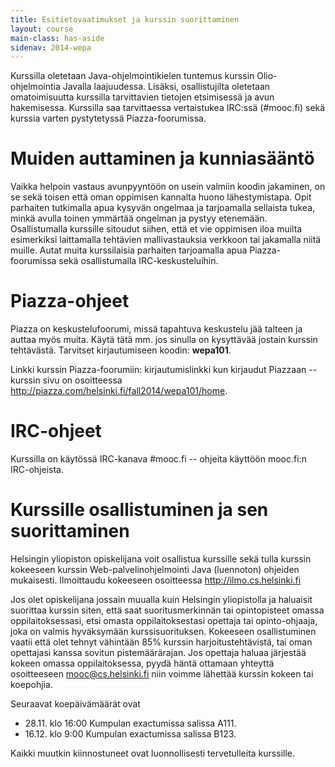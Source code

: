 ```yaml
---
title: Esitietovaatimukset ja kurssin suorittaminen
layout: course
main-class: has-aside
sidenav: 2014-wepa
---
```

Kurssilla oletetaan Java-ohjelmointikielen tuntemus kurssin Olio-ohjelmointia Javalla laajuudessa. Lisäksi, osallistujilta oletetaan omatoimisuutta kurssilla tarvittavien tietojen etsimisessä ja avun hakemisessa. Kurssilla saa tarvittaessa vertaistukea IRC:ssä (#mooc.fi) sekä kurssia varten pystytetyssä Piazza-foorumissa.

# Muiden auttaminen ja kunniasääntö

Vaikka helpoin vastaus avunpyyntöön on usein valmiin koodin jakaminen, on se sekä toisen että oman oppimisen kannalta huono lähestymistapa. Opit parhaiten tutkimalla apua kysyvän ongelmaa ja tarjoamalla sellaista tukea, minkä avulla toinen ymmärtää ongelman ja pystyy etenemään. Osallistumalla kurssille sitoudut siihen, että et vie oppimisen iloa muilta esimerkiksi laittamalla tehtävien mallivastauksia verkkoon tai jakamalla niitä muille. Autat muita kurssilaisia parhaiten tarjoamalla apua Piazza-foorumissa sekä osallistumalla IRC-keskusteluihin.

# Piazza-ohjeet

Piazza on keskustelufoorumi, missä tapahtuva keskustelu jää talteen ja auttaa myös muita. Käytä tätä mm. jos sinulla on kysyttävää jostain kurssin tehtävästä. Tarvitset kirjautumiseen koodin: **wepa101**.

Linkki kurssin Piazza-foorumiin: kirjautumislinkki kun kirjaudut Piazzaan -- kurssin sivu on osoitteessa <http://piazza.com/helsinki.fi/fall2014/wepa101/home>. 

# IRC-ohjeet

Kurssilla on käytössä IRC-kanava #mooc.fi -- ohjeita käyttöön mooc.fi:n IRC-ohjeista.

# Kurssille osallistuminen ja sen suorittaminen

Helsingin yliopiston opiskelijana voit osallistua kurssille sekä tulla kurssin kokeeseen kurssin Web-palvelinohjelmointi Java (luennoton) ohjeiden mukaisesti. Ilmoittaudu kokeeseen osoitteessa <http://ilmo.cs.helsinki.fi>    

Jos olet opiskelijana jossain muualla kuin Helsingin yliopistolla ja haluaisit suorittaa kurssin siten, että saat suoritusmerkinnän tai opintopisteet omassa oppilaitoksessasi, etsi omasta oppilaitoksestasi opettaja tai opinto-ohjaaja, joka on valmis hyväksymään kurssisuorituksen. Kokeeseen osallistuminen vaatii että olet tehnyt vähintään 85% kurssin harjoitustehtävistä, tai oman opettajasi kanssa sovitun pistemäärärajan. Jos opettaja haluaa järjestää kokeen omassa oppilaitoksessa, pyydä häntä ottamaan yhteyttä osoitteeseen <mooc@cs.helsinki.fi> niin voimme lähettää kurssin kokeen tai koepohjia.

Seuraavat koepäivämäärät ovat

- 28.11. klo 16:00 Kumpulan exactumissa salissa A111. 
- 16.12. klo 9:00 Kumpulan exactumissa salissa B123. 

Kaikki muutkin kiinnostuneet ovat luonnollisesti tervetulleita kurssille.